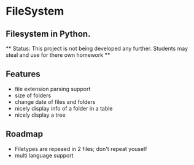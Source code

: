 FileSystem
==========
Filesystem in Python.
--------------------

** Status: This project is not being developed any further. Students may steal and use for there own homework **

Features
----------
 - file extension parsing support
 - size of folders
 - change date of files and folders
 - nicely display info of a folder in a table
 - nicely display a tree
 
Roadmap
-------
- Filetypes are repeaed in 2 files; don't repeat youself
- multi language support
